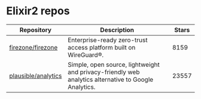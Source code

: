# Elixir2 repos

| Repository                                                    | Description                                                                                          | Stars |
| ------------------------------------------------------------- | ---------------------------------------------------------------------------------------------------- | ----- |
| [firezone/firezone](https://github.com/firezone/firezone)     | Enterprise-ready zero-trust access platform built on WireGuard®.                                     | 8159  |
| [plausible/analytics](https://github.com/plausible/analytics) | Simple, open source, lightweight and privacy-friendly web analytics alternative to Google Analytics. | 23557 |
